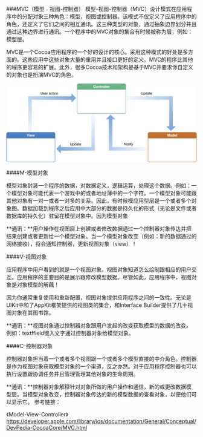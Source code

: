 
###MVC（模型﹣视图-控制器）
模型-视图-控制器（MVC）设计模式在应用程序中的分配对象三种角色：模型，视图或控制器。该模式不仅定义了应用程序中的角色，还定义了它们之间的相互通讯。这三种类型的对象，通过抽象边界划分并且通过这种边界进行通讯。一个程序中的MVC对象的集合有时候被称为层，例如：模型层。

MVC是一个Cocoa应用程序的一个好的设计的核心。采用这种模式的好处是多方面的。这些应用中这些对象大量的重用并且接口更好的定义。MVC的程序比其他的程序更容易的扩展。此外，很多Cocoa技术和架构是基于MVC并要求你自定义的对象也是扮演MVC的角色。 

![](./mvvm01.png)

####M-模型对象

模型对象封装一个程序的数据，对数据定义，逻辑运算，处理这个数据。例如：一个模型对象可能代表一个游戏中的或者地址薄中的一个字符。一个模型对象可能跟其他对象有一对一或者一对多的关系。因此，有时候模应用型层是一个或者多个对象图。数据加载到程序之后应用中大部分的数据是持久化的形式（无论是文件或者数据库的持久化）驻留在模型对象中。因为模型对象

**通讯：**用户操作在视图层上创建或者修改数据通过一个控制器对象传达并把结果创建或者更新给一个模型对象。当一个模型对象改变（例如：新的数据通过的网络接收），将会通知控制器，更新视图对象（view）！

####V-视图对象

应用程序中用户看到的就是一个视图对象。视图对象知道怎么绘制跟相应的用户交互。应用程序的主要目的是展示跟修改模型数据。尽管如此，应用程序中，视图对象是对象模型的解藕！

因为你通常重复使用和重新配置，视图对象提供应用程序之间的一致性。无论是UIKit中和了AppKit框架提供的视图类的集合，和Interface Builder提供了几十视图对象在其图书馆。

**通讯：**视图对象通过控制器对象跟用户发起的改变获取模型的数据的改变。例如：textffield键入文字通过控制器对象给模型对象。


####C-控制器对象

控制器对象担当着一个或者多个视图跟一个或者多个模型直接的中介角色。控制器是作为视图对象获取模型对象的一个渠道，反之亦然。对于应用程序控制器也可以执行设置跟协调任务并且管理管理其他对象的生命周期。


**通讯：**控制器对象解释针对对象所做的用户操作和通信，新的或更改数据模型层。当模型对象改变，控制器对象传达 ​​的新的模型数据的查看对象，以便他们可以显示它。
参考链接： 

《Model-View-Controller》<https://developer.apple.com/library/ios/documentation/General/Conceptual/DevPedia-CocoaCore/MVC.html>
